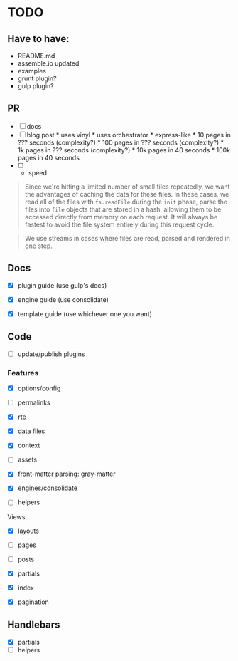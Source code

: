 # TODO

>

## Have to have:

* README.md
* assemble.io updated
* examples
* grunt plugin?
* gulp plugin?


## PR

- [ ] docs
- [ ] blog post
			* uses vinyl
			* uses orchestrator
			* express-like
			* 10 pages in ??? seconds (complexity?)
			* 100 pages in ??? seconds (complexity?)
			* 1k pages in ??? seconds (complexity?)
			* 10k pages in 40 seconds
			* 100k pages in 40 seconds
- [ ] * speed

> Since we're hitting a limited number of small files repeatedly, we want the advantages of caching the data for these files. In these cases, we read all of the files with `fs.readFile` during the `init` phase, parse the files into `file` objects that are stored in a hash, allowing them to be accessed directly from memory on each request. It will always be fastest to avoid the file system entirely during this request cycle.

> We use streams in cases where files are read, parsed and rendered in one step.

## Docs

- [x] plugin guide (use gulp's docs)
- [x] engine guide (use consolidate)
- [x] template guide (use whichever one you want)


## Code

- [ ] update/publish plugins


### Features

- [x] options/config
- [ ] permalinks
- [x] rte

- [x] data files
- [x] context
- [ ] assets
- [x] front-matter parsing: gray-matter

- [x] engines/consolidate
- [ ] helpers

Views

- [x] layouts
- [ ] pages
- [ ] posts
- [x] partials

- [x] index
- [x] pagination


## Handlebars

- [x] partials
- [ ] helpers
